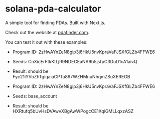 # solana-pda-calculator

A simple tool for finding PDAs. Built with Next.js.

Check out the website at [pdafinder.com](https://www.pdafinder.com).

You can test it out with these examples:

- Program ID: 2zHwAYnZeN8gip3j6HkU5nvKpraVaFJSXfGLZb4FFWE6
- Seeds: CnXicErFtkKtLjR9NDECEaNA9b5jsfpC3DuD1cA1aivQ
- Result: should be Fyc21iYVoZhTgiqaiaCPTa897WZHMnuNhqmZSuXEREGB

- Program ID: 2zHwAYnZeN8gip3j6HkU5nvKpraVaFJSXfGLZb4FFWE6
- Seeds: base_account
- Result: should be HXRtufq5bUvHsDVAwvXBgAwWPogcCE1XqiGMLLqxzASZ
